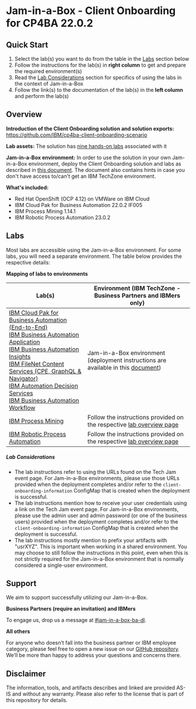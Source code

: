 # Jam-in-a-Box - Client Onboarding for CP4BA 22.0.2

## Quick Start

1. Select the lab(s) you want to do from the table in the [Labs](#labs) section below
1. Follow the instructions for the lab(s) in **right column** to get and prepare the required environment(s)
1. Read the [Lab Considerations](#lab-considerations) section for specifics of using the labs in the context of Jam-in-a-Box
1. Follow the link(s) to the documentation of the lab(s) in the **left column** and perform the lab(s)

## **Overview**

**Introduction of the Client Onboarding solution and solution exports:** https://github.com/IBM/cp4ba-client-onboarding-scenario 

**Lab assets:** The solution has [nine hands-on labs](https://github.com/IBM/cp4ba-labs/tree/main/22.0.2) associated with it

**Jam-in-a-Box environment:** In order to use the solution in your own Jam-in-a-Box environment, deploy the Client Onboarding solution and labs as described in [this document](https://github.com/IBM/cp4ba-client-onboarding-scenario/blob/main/22.0.2/DeployingClientOnboarding2202.md). The document also contains hints in case you don't have access to/can't get an IBM TechZone environment.

**What's included:**

- Red Hat OpenShift (OCP 4.12) on VMWare on IBM Cloud
- IBM Cloud Pak for Business Automation 22.0.2 IF005
- IBM Process Mining 1.14.1
- IBM Robotic Process Automation 23.0.2

## Labs

Most labs are accessible using the Jam-in-a-Box environment. For some labs, you will need a separate environment. The table below provides the respective details:

**Mapping of labs to environments**

| Lab(s)                                                       | Environment (IBM TechZone - Business Partners and IBMers only) |
| ------------------------------------------------------------ | ------------------------------------------------------------ |
| [IBM Cloud Pak for Business Automation (End-to-End)](https://github.com/IBM/cp4ba-labs/blob/main/22.0.2/IBM%20Cloud%20Pak%20for%20Business%20Automation%20(End-to-End))<br/>[IBM Business Automation Application](https://github.com/IBM/cp4ba-labs/blob/main/22.0.2/Business%20Automation%20Application)<br/>[IBM Business Automation Insights](https://github.com/IBM/cp4ba-labs/blob/main/22.0.2/Business%20Automation%20Insights)<br/>[IBM FileNet Content Services (CPE, GraphQL & Navigator)](https://github.com/IBM/cp4ba-labs/blob/main/22.0.2/Content)<br/>[IBM Automation Decision Services](https://github.com/IBM/cp4ba-labs/blob/main/22.0.2/Decisions)<br/>[IBM Business Automation Workflow](https://github.com/IBM/cp4ba-labs/blob/main/22.0.2/Workflow) | Jam-in-a-Box environment (deployment instructions are available in this [document](https://github.com/IBM/cp4ba-client-onboarding-scenario/blob/main/22.0.2/DeployingClientOnboarding2202.md)) |
| [IBM Process Mining](https://github.com/IBM/cp4ba-labs/blob/main/22.0.2/Process%20Mining) | Follow the instructions provided on the respective [lab overview page](https://github.com/IBM/cp4ba-labs/tree/main/22.0.2/Process%20Mining) |
| [IBM Robotic Process Automation](https://github.com/IBM/cp4ba-labs/blob/main/22.0.1/Robotic%20Process%20Automation) | Follow the instructions provided on the respective [lab overview page](https://github.com/IBM/cp4ba-labs/tree/main/22.0.2/Robotic%20Process%20Automation) |

##### Lab Considerations

- The lab instructions refer to using the URLs found on the Tech Jam event page. For Jam-in-a-Box environments, please use those URLs provided when the deployment completes and/or refer to the `client-onboarding-information` ConfigMap that is created when the deployment is successful.
- The lab instructions mention how to receive your user credentials using a link on the Tech Jam event page. For Jam-in-a-Box environments, please use the admin user and admin password (or one of the business users) provided when the deployment completes and/or refer to the `client-onboarding-information` ConfigMap that is created when the deployment is successful.
- The lab instructions mostly mention to prefix your artifacts with "usrXYZ". This is important when working in a shared environment. You may choose to still follow the instructions in this point, even when this is not strictly required for the Jam-in-a-Box environment that is normally considered a single-user environment.

## Support

We aim to support successfully utilizing our Jam-in-a-Box.

**Business Partners (require an invitation) and IBMers**

To engage us, drop us a message at <a href="https://ibm-cloudpak-partners.slack.com/archives/C04SMFNLA3T" target="_blank">#jam-in-a-box-ba-dl</a>.

**All others**

For anyone who doesn’t fall into the business partner or IBM employee category, please feel free to open a new issue on our <a href="https://github.com/IBM/cp4ba-jam-in-a-box/issues" target="_blank">GitHub repository</a>. We’ll be more than happy to address your questions and concerns there.

## Disclaimer

The information, tools, and artifacts describes and linked are provided AS-IS and without any warranty. Please also refer to the license that is part of this repository for details.
